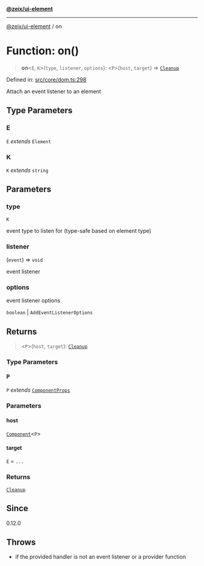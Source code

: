 [**@zeix/ui-element**](../README.md)

***

[@zeix/ui-element](../globals.md) / on

# Function: on()

> **on**\<`E`, `K`\>(`type`, `listener`, `options`): \<`P`\>(`host`, `target`) => [`Cleanup`](../type-aliases/Cleanup.md)

Defined in: [src/core/dom.ts:298](https://github.com/zeixcom/ui-element/blob/8a5f554f7f150bc30f3cc67f612a4c3067704cb6/src/core/dom.ts#L298)

Attach an event listener to an element

## Type Parameters

### E

`E` *extends* `Element`

### K

`K` *extends* `string`

## Parameters

### type

`K`

event type to listen for (type-safe based on element type)

### listener

(`event`) => `void`

event listener

### options

event listener options

`boolean` | `AddEventListenerOptions`

## Returns

> \<`P`\>(`host`, `target`): [`Cleanup`](../type-aliases/Cleanup.md)

### Type Parameters

#### P

`P` *extends* [`ComponentProps`](../type-aliases/ComponentProps.md)

### Parameters

#### host

[`Component`](../type-aliases/Component.md)\<`P`\>

#### target

`E` = `...`

### Returns

[`Cleanup`](../type-aliases/Cleanup.md)

## Since

0.12.0

## Throws

- if the provided handler is not an event listener or a provider function
